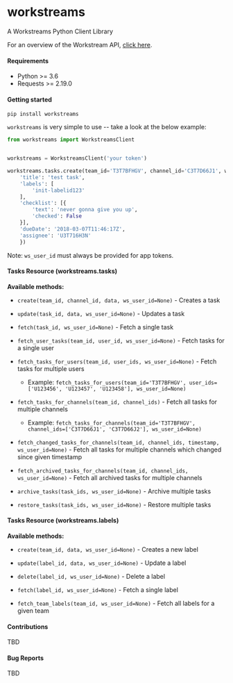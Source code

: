 # workstreams
A Workstreams Python Client Library


For an overview of the Workstream API, [click here](https://s3-us-west-2.amazonaws.com/files.workstreams.ai/docs/api-v1.html).


#### Requirements
- Python >= 3.6
- Requests >= 2.19.0

#### Getting started
`pip install workstreams`

`workstreams` is very simple to use -- take a look at the below example:
```python
from workstreams import WorkstreamsClient


workstreams = WorkstreamsClient('your token')

workstreams.tasks.create(team_id='T3T7BFHGV', channel_id='C3T7D66J1', ws_user_id='U3T716H3N', data={
    'title': 'test task',
    'labels': [
        'init-labelid123'
    ],
    'checklist': [{
        'text': 'never gonna give you up',
        'checked': False
    }],
    'dueDate': '2018-03-07T11:46:17Z',
    'assignee': 'U3T716H3N'
    })

```

Note: `ws_user_id` must always be provided for app tokens. 

#### Tasks Resource (workstreams.tasks)

**Available methods:**
- `create(team_id, channel_id, data, ws_user_id=None)` - Creates a task

- `update(task_id, data, ws_user_id=None)` - Updates a task

- `fetch(task_id, ws_user_id=None)` - Fetch a single task

- `fetch_user_tasks(team_id, user_id, ws_user_id=None)` - Fetch tasks for a single user

- `fetch_tasks_for_users(team_id, user_ids, ws_user_id=None)` - Fetch tasks for multiple users
  * Example: `fetch_tasks_for_users(team_id='T3T7BFHGV', user_ids=['U123456', 'U123457', 'U123458'], ws_user_id=None)`
  
- `fetch_tasks_for_channels(team_id, channel_ids)` - Fetch all tasks for multiple channels
  * Example: `fetch_tasks_for_channels(team_id='T3T7BFHGV', channel_ids=['C3T7D66J1', 'C3T7D66J2'], ws_user_id=None)`
  
- `fetch_changed_tasks_for_channels(team_id, channel_ids, timestamp, ws_user_id=None)` - Fetch all tasks for multiple channels which changed since given timestamp

- `fetch_archived_tasks_for_channels(team_id, channel_ids, ws_user_id=None)` - Fetch all archived tasks for multiple channels

- `archive_tasks(task_ids, ws_user_id=None)` - Archive multiple tasks

- `restore_tasks(task_ids, ws_user_id=None)` - Restore multiple tasks


#### Tasks Resource (workstreams.labels)
**Available methods:**
- `create(team_id, data, ws_user_id=None)` - Creates a new label

- `update(label_id, data, ws_user_id=None)` - Update a label

- `delete(label_id, ws_user_id=None)` - Delete a label

- `fetch(label_id, ws_user_id=None)` - Fetch a single label

- `fetch_team_labels(team_id, ws_user_id=None)` - Fetch all labels for a given team

#### Contributions
TBD

#### Bug Reports
TBD 
